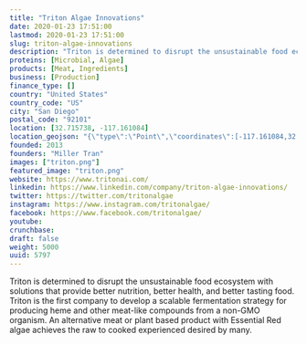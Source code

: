 ```yaml
---
title: "Triton Algae Innovations"
date: 2020-01-23 17:51:00
lastmod: 2020-01-23 17:51:00
slug: triton-algae-innovations
description: "Triton is determined to disrupt the unsustainable food ecosystem with solutions that provide better nutrition, better health, and better tasting food. Triton is the first company to develop a scalable fermentation strategy for producing heme and other meat-like compounds from a non-GMO organism. An alternative meat or plant based product with Essential Red algae achieves the raw to cooked experienced desired by many."
proteins: [Microbial, Algae]
products: [Meat, Ingredients]
business: [Production]
finance_type: []
country: "United States"
country_code: "US"
city: "San Diego"
postal_code: "92101"
location: [32.715738, -117.161084]
location_geojson: "{\"type\":\"Point\",\"coordinates\":[-117.161084,32.715738]}"
founded: 2013
founders: "Miller Tran"
images: ["triton.png"]
featured_image: "triton.png"
website: https://www.tritonai.com/
linkedin: https://www.linkedin.com/company/triton-algae-innovations/
twitter: https://twitter.com/tritonalgae
instagram: https://www.instagram.com/tritonalgae/
facebook: https://www.facebook.com/tritonalgae/
youtube: 
crunchbase: 
draft: false
weight: 5000
uuid: 5797
---
```

Triton is determined to disrupt the unsustainable food ecosystem with solutions that provide better nutrition, better health, and better tasting food. Triton is the first company to develop a scalable fermentation strategy for producing heme and other meat-like compounds from a non-GMO organism. An alternative meat or plant based product with Essential Red algae achieves the raw to cooked experienced desired by many.
